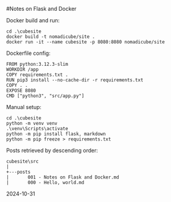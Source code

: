 #Notes on Flask and Docker

Docker build and run:

<pre><code>cd .\cubesite
docker build -t nomadicube/site .
docker run -it --name cubesite -p 8080:8080 nomadicube/site
</code></pre>

Dockerfile config:

<pre><code>FROM python:3.12.3-slim
WORKDIR /app
COPY requirements.txt .
RUN pip3 install --no-cache-dir -r requirements.txt 
COPY . .
EXPOSE 8080
CMD ["python3", "src/app.py"]
</code></pre>

Manual setup:

<pre><code>cd .\cubesite
python -m venv venv
.\venv\Scripts\activate
python -m pip install flask, markdown 
python -m pip freeze > requirements.txt
</code></pre>

Posts retrieved by descending order:

<pre><code>cubesite\src
|
+---posts
|       001 - Notes on Flask and Docker.md
|       000 - Hello, world.md
</code></pre>

<p class="date">2024-10-31</p>
